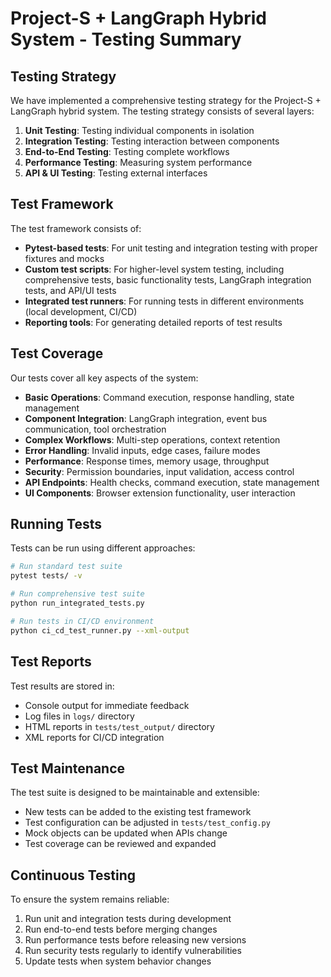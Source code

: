 # Project-S + LangGraph Hybrid System - Testing Summary

## Testing Strategy

We have implemented a comprehensive testing strategy for the Project-S + LangGraph hybrid system. The testing strategy consists of several layers:

1. **Unit Testing**: Testing individual components in isolation
2. **Integration Testing**: Testing interaction between components
3. **End-to-End Testing**: Testing complete workflows
4. **Performance Testing**: Measuring system performance
5. **API & UI Testing**: Testing external interfaces

## Test Framework

The test framework consists of:

- **Pytest-based tests**: For unit testing and integration testing with proper fixtures and mocks
- **Custom test scripts**: For higher-level system testing, including comprehensive tests, basic functionality tests, LangGraph integration tests, and API/UI tests
- **Integrated test runners**: For running tests in different environments (local development, CI/CD)
- **Reporting tools**: For generating detailed reports of test results

## Test Coverage

Our tests cover all key aspects of the system:

- **Basic Operations**: Command execution, response handling, state management
- **Component Integration**: LangGraph integration, event bus communication, tool orchestration
- **Complex Workflows**: Multi-step operations, context retention
- **Error Handling**: Invalid inputs, edge cases, failure modes
- **Performance**: Response times, memory usage, throughput
- **Security**: Permission boundaries, input validation, access control
- **API Endpoints**: Health checks, command execution, state management
- **UI Components**: Browser extension functionality, user interaction

## Running Tests

Tests can be run using different approaches:

```bash
# Run standard test suite
pytest tests/ -v

# Run comprehensive test suite
python run_integrated_tests.py

# Run tests in CI/CD environment
python ci_cd_test_runner.py --xml-output
```

## Test Reports

Test results are stored in:
- Console output for immediate feedback
- Log files in `logs/` directory  
- HTML reports in `tests/test_output/` directory
- XML reports for CI/CD integration

## Test Maintenance

The test suite is designed to be maintainable and extensible:

- New tests can be added to the existing test framework
- Test configuration can be adjusted in `tests/test_config.py`
- Mock objects can be updated when APIs change
- Test coverage can be reviewed and expanded

## Continuous Testing

To ensure the system remains reliable:

1. Run unit and integration tests during development
2. Run end-to-end tests before merging changes
3. Run performance tests before releasing new versions
4. Run security tests regularly to identify vulnerabilities
5. Update tests when system behavior changes
